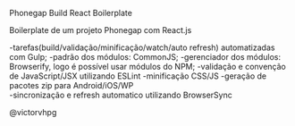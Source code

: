 Phonegap Build React Boilerplate


Boilerplate de um projeto Phonegap com React.js



-tarefas(build/validação/minificação/watch/auto refresh) automatizadas com Gulp;
-padrão dos módulos: CommonJS;
-gerenciador dos módulos: Browserify, logo é possível usar módulos do NPM;
-validação e convenção de JavaScript/JSX  utilizando ESLint
-minificação CSS/JS
-geração de pacotes zip para Android/iOS/WP  
-sincronização e refresh automatico utilizando BrowserSync


@victorvhpg
